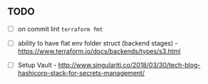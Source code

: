 



## TODO
- [ ] on commit lint `terraform fmt`
- [ ] ability to have flat env folder struct (backend stages) - https://www.terraform.io/docs/backends/types/s3.html
- [ ] Setup Vault - http://www.singulariti.co/2018/03/30/tech-blog-hashicorp-stack-for-secrets-management/




